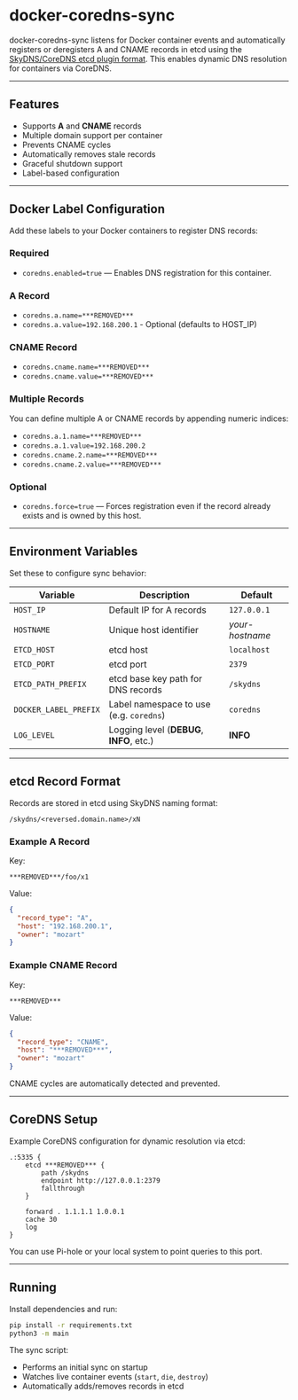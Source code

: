 # docker-coredns-sync

docker-coredns-sync listens for Docker container events and automatically registers or deregisters A and CNAME records in etcd using the [SkyDNS/CoreDNS etcd plugin format](https://coredns.io/plugins/etcd/). This enables dynamic DNS resolution for containers via CoreDNS.

---

## Features
* Supports **A** and **CNAME** records
* Multiple domain support per container
* Prevents CNAME cycles
* Automatically removes stale records
* Graceful shutdown support
* Label-based configuration

---

## Docker Label Configuration

Add these labels to your Docker containers to register DNS records:

### Required
* `coredns.enabled=true` — Enables DNS registration for this container.

### A Record

* `coredns.a.name=***REMOVED***`
* `coredns.a.value=192.168.200.1` -  Optional (defaults to HOST_IP)

### CNAME Record

* `coredns.cname.name=***REMOVED***`
* `coredns.cname.value=***REMOVED***`

### Multiple Records

You can define multiple A or CNAME records by appending numeric indices:

* `coredns.a.1.name=***REMOVED***`
* `coredns.a.1.value=192.168.200.2`
* `coredns.cname.2.name=***REMOVED***`
* `coredns.cname.2.value=***REMOVED***`

### Optional
* `coredns.force=true` — Forces registration even if the record already exists and is owned by this host.

---

## Environment Variables

Set these to configure sync behavior:

| Variable | Description | Default |
| --- | --- | --- |
| `HOST_IP` | Default IP for A records | `127.0.0.1` |
| `HOSTNAME` | Unique host identifier | *your-hostname* |
| `ETCD_HOST` | etcd host | `localhost` |
| `ETCD_PORT` | etcd port | `2379` |
| `ETCD_PATH_PREFIX` | etcd base key path for DNS records | `/skydns` |
| `DOCKER_LABEL_PREFIX` | Label namespace to use (e.g. `coredns`) | `coredns` |
| `LOG_LEVEL` | Logging level (**DEBUG**, **INFO**, etc.) | **INFO** |
---

## etcd Record Format

Records are stored in etcd using SkyDNS naming format:
```
/skydns/<reversed.domain.name>/xN
```

### Example A Record

Key:
```
***REMOVED***/foo/x1
```

Value:
```json
{
  "record_type": "A",
  "host": "192.168.200.1",
  "owner": "mozart"
}
```

### Example CNAME Record

Key:
```
***REMOVED***
```

Value:
```json
{
  "record_type": "CNAME",
  "host": "***REMOVED***",
  "owner": "mozart"
}
```

CNAME cycles are automatically detected and prevented.

---

## CoreDNS Setup

Example CoreDNS configuration for dynamic resolution via etcd:

```hcl
.:5335 {
    etcd ***REMOVED*** {
        path /skydns
        endpoint http://127.0.0.1:2379
        fallthrough
    }

    forward . 1.1.1.1 1.0.0.1
    cache 30
    log
}
```

You can use Pi-hole or your local system to point queries to this port.

---

## Running

Install dependencies and run:

```bash
pip install -r requirements.txt
python3 -m main
```

The sync script:
* Performs an initial sync on startup
* Watches live container events (`start`, `die`, `destroy`)
* Automatically adds/removes records in etcd
